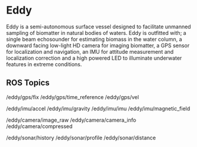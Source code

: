 # Eddy

Eddy is a semi-autonomous surface vessel designed to facilitate unmanned sampling of biomatter in natural
bodies of waters. Eddy is outfitted with; a single beam echosounder for estimating biomass in the water column,
a downward facing low-light HD camera for imaging biomatter, a GPS sensor for localization and navigation, 
an IMU for attitude measurement and localization correction and a high powered LED to illuminate underwater 
features in extreme conditions.

## ROS Topics

/eddy/gps/fix
/eddy/gps/time_reference
/eddy/gps/vel

/eddy/imu/accel
/eddy/imu/gravity
/eddy/imu/imu
/eddy/imu/magnetic_field

/eddy/camera/image_raw
/eddy/camera/camera_info
/eddy/camera/compressed

/eddy/sonar/history
/eddy/sonar/profile
/eddy/sonar/distance
